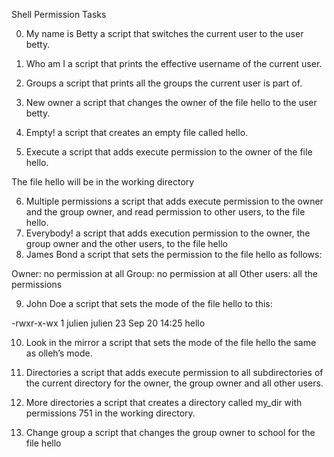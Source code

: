 Shell Permission Tasks


0. My name is Betty
 a script that switches the current user to the user betty.
1. Who am I
 a script that prints the effective username of the current user.
2.  Groups
a script that prints all the groups the current user is part of.
3.  New owner
a script that changes the owner of the file hello to the user betty.

4.  Empty!
 a script that creates an empty file called hello.
5. Execute
a script that adds execute permission to the owner of the file hello.

The file hello will be in the working directory

6. Multiple permissions
a script that adds execute permission to the owner and the group owner, and read permission to other users, to the file hello.
7. Everybody!
a script that adds execution permission to the owner, the group owner and the other users, to the file hello
8. James Bond
a script that sets the permission to the file hello as follows:

Owner: no permission at all
Group: no permission at all
Other users: all the permissions

9. John Doe
a script that sets the mode of the file hello to this:

-rwxr-x-wx 1 julien julien 23 Sep 20 14:25 hello

10. Look in the mirror
a script that sets the mode of the file hello the same as olleh’s mode.

11.  Directories
 a script that adds execute permission to all subdirectories of the current directory for the owner, the group owner and all other users.
12. More directories
a script that creates a directory called my_dir with permissions 751 in the working directory.
13. Change group
a script that changes the group owner to school for the file hello
